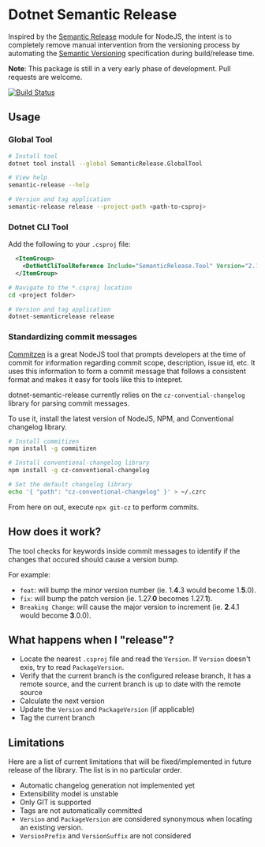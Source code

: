 # Dotnet Semantic Release

Inspired by the [Semantic Release][0] module for NodeJS, the intent is to completely remove manual intervention from the versioning process by automating the [Semantic Versioning][1] specification during build/release time.

**Note**: This package is still in a very early phase of development.  Pull requests are welcome.

[![Build Status](https://travis-ci.org/axlj45/dotnet-semantic-release.svg?branch=trunk)](https://travis-ci.org/axlj45/dotnet-semantic-release)

## Usage

### Global Tool

```sh
# Install tool
dotnet tool install --global SemanticRelease.GlobalTool

# View help
semantic-release --help

# Version and tag application
semantic-release release --project-path <path-to-csproj>
```

### Dotnet CLI Tool

Add the following to your `.csproj` file:

```xml
  <ItemGroup>
    <DotNetCliToolReference Include="SemanticRelease.Tool" Version="2.1.0" />
  </ItemGroup>
```

```sh
# Navigate to the *.csproj location
cd <project folder>

# Version and tag application
dotnet-semanticrelease release
```

### Standardizing commit messages

[Commitzen][2] is a great NodeJS tool that prompts developers at the time of commit for information regarding commit scope, description, issue id, etc.  It uses this information to form a commit message that follows a consistent format and makes it easy for tools like this to intepret.

dotnet-semantic-release currently relies on the `cz-convential-changelog` library for parsing commit messages.

To use it, install the latest version of NodeJS, NPM, and Conventional changelog library.

```sh
# Install commitizen
npm install -g commitizen

# Install conventional-changelog library
npm install -g cz-conventional-changelog

# Set the default changelog library
echo '{ "path": "cz-conventional-changelog" }' > ~/.czrc
```

From here on out, execute `npx git-cz` to perform commits.

## How does it work?

The tool checks for keywords inside commit messages to identify if the changes that occured should cause a version bump.  

For example:

* `feat`:  will bump the *minor* version number (ie. 1.**4**.3 would become 1.**5**.0).
* `fix`: will bump the patch version (ie. 1.27.**0** becomes 1.27.**1**).
* `Breaking Change`: will cause the major version to increment (ie. **2**.4.1 would become **3**.0.0).


## What happens when I "release"?

* Locate the nearest `.csproj` file and read the `Version`.  If `Version` doesn't exis, try to read `PackageVersion`.
* Verify that the current branch is the configured release branch, it has a remote source, and the current branch is up to date with the remote source
* Calculate the next version
* Update the `Version` and `PackageVersion` (if applicable)
* Tag the current branch

## Limitations

Here are a list of current limitations that will be fixed/implemented in future release of the library.  The list is in no particular order.

* Automatic changelog generation not implemented yet
* Extensibility model is unstable
* Only GIT is supported
* Tags are not automatically committed
* `Version` and `PackageVersion` are considered synonymous when locating an existing version.
* `VersionPrefix` and `VersionSuffix` are not considered


[0]:https://github.com/semantic-release/semantic-release
[1]:https://semver.org/
[2]:https://github.com/commitizen/cz-cli